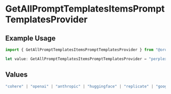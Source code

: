 # GetAllPromptTemplatesItemsPromptTemplatesProvider

## Example Usage

```typescript
import { GetAllPromptTemplatesItemsPromptTemplatesProvider } from "@orq-ai/node/models/operations";

let value: GetAllPromptTemplatesItemsPromptTemplatesProvider = "perplexity";
```

## Values

```typescript
"cohere" | "openai" | "anthropic" | "huggingface" | "replicate" | "google" | "google-ai" | "azure" | "aws" | "anyscale" | "perplexity" | "groq" | "fal" | "leonardoai" | "nvidia" | "jina"
```